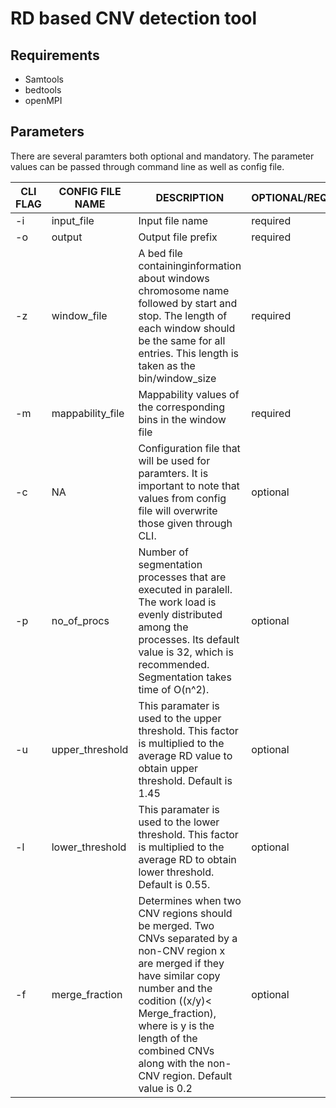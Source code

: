 # RD based CNV detection tool

## Requirements
* Samtools
* bedtools
* openMPI

## Parameters 
There are several paramters both optional and mandatory. The parameter values can be passed through command line as well as config file. 

| CLI FLAG | CONFIG FILE NAME | DESCRIPTION | OPTIONAL/REQUIRED|
| --- | --- | --- | --- |
| -i | input_file | Input file name | required |
| -o | output | Output file prefix | required |
| -z | window_file | A bed file containinginformation about windows chromosome name followed by start and stop. The length of each window should be the same for all entries. This length is taken as the bin/window_size | required |
| -m | mappability_file | Mappability values of the corresponding bins in the window file | required | 
| -c | NA | Configuration file that will be used for paramters. It is important to note that values from config file will overwrite those given through CLI. | optional |
| -p | no_of_procs | Number of segmentation processes that are executed in paralell. The work load is evenly distributed among the processes. Its default value is 32, which is recommended. Segmentation takes time of O(n^2). | optional |
| -u | upper_threshold | This paramater is used to the upper threshold. This factor is multiplied to the average RD value to obtain upper threshold. Default is 1.45 | optional |
| -l | lower_threshold | This paramater is used to the lower threshold. This factor is multiplied to the average RD to obtain lower threshold. Default is 0.55. | optional |
| -f | merge_fraction | Determines when two CNV regions should be merged. Two CNVs separated by a non-CNV region x are merged if they have similar copy number and the codition ((x/y)< Merge_fraction), where is y is the length of the combined CNVs along with the non-CNV region. Default value is 0.2 | optional |


